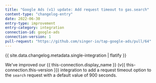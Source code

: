 ```yaml
---
title: "Google Ads (v1) update: Add request timeout to gas.search"
content-type: "changelog-entry"
date: 2022-06-30
entry-type: improvement
entry-category: integration
connection-id: google-ads
connection-version: 1
pull-request: "https://github.com/singer-io/tap-google-ads/pull/64"
---
```

{{ site.data.changelog.metadata.single-integration | flatify }}

We've improved our {{ this-connection.display_name }} (v{{ this-connection.this-version }}) integration to add a request timeout option to the `search` request with a default value of 900 seconds.
